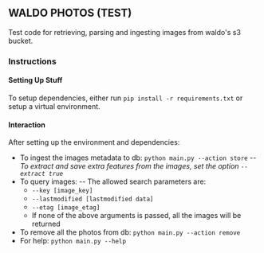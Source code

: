 ## WALDO PHOTOS (TEST)
Test code for retrieving, parsing and ingesting images from waldo's s3 bucket.

### Instructions
#### Setting Up Stuff
To setup dependencies, either run `pip install -r requirements.txt` or setup a virtual environment.

#### Interaction
After setting up the environment and dependencies:
* To ingest the images metadata to db: `python main.py --action store`
-- _To extract and save extra features from the images, set the option `--extract true`_
* To query images:
-- The allowed search parameters are:
    * `--key [image_key]`
    * `--lastmodified [lastmodified data]`
    * `--etag [image_etag]`
    * If none of the above arguments is passed, all the images will be returned
* To remove all the photos from db: `python main.py --action remove`
* For help: `python main.py --help`